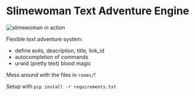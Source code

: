 # Slimewoman Text Adventure Engine

![slimewoman in action](https://github.com/lillian-gardenia-seabreeze/slimewoman/blob/master/demo.gif)

Flexible text adventure system:

  * define exits, description, title, link_id
  * autocompletion of commands
  * urwid (pretty text) blood magic

Mess around with the files in `rooms/`!

Setup with `pip install -r requirements.txt`
